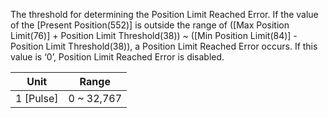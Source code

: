 The threshold for determining the Position Limit Reached Error. If the value of the [Present Position(552)] is outside the range of ([Max Position Limit(76)] + Position Limit Threshold(38)) ~ ([Min Position Limit(84)] -  Position Limit Threshold(38)), a Position Limit Reached Error occurs. If this value is ‘0’, Position Limit Reached Error is disabled.

|   Unit    |    Range   |
|:---------:|:----------:|
| 1 [Pulse] | 0 ~ 32,767 |



